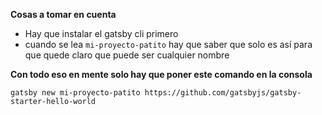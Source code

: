 **Cosas a tomar en cuenta**

- Hay que instalar el gatsby cli primero
- cuando se lea `mi-proyecto-patito` hay que saber que solo es así para que quede claro que puede ser cualquier nombre

**Con todo eso en mente solo hay que poner este comando en la consola**


`gatsby new mi-proyecto-patito https://github.com/gatsbyjs/gatsby-starter-hello-world`